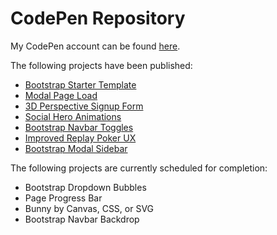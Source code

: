 # CodePen Repository

My CodePen account can be found [here](https://www.codepen.com/jorenerene/).

The following projects have been published:

* [Bootstrap Starter Template](http://codepen.io/jorenerene/pen/PWpEro)
* [Modal Page Load](http://codepen.io/jorenerene/pen/apNbgx)
* [3D Perspective Signup Form](http://codepen.io/jorenerene/pen/oBzNwy)
* [Social Hero Animations](http://codepen.io/jorenerene/pen/WRRqzP)
* [Bootstrap Navbar Toggles](http://codepen.io/jorenerene/pen/vxKbJb)
* [Improved Replay Poker UX](http://codepen.io/jorenerene/pen/aJJOMJ)
* [Bootstrap Modal Sidebar](http://codepen.io/jorenerene/pen/ZeJegv)

The following projects are currently scheduled for completion:

* Bootstrap Dropdown Bubbles
* Page Progress Bar
* Bunny by Canvas, CSS, or SVG
* Bootstrap Navbar Backdrop
